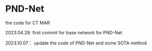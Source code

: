 # PND-Net
the code for CT MAR

2023.04.28:
first commit for base network for PND-Net



2023.10.07：
update the code of PND-Net and some SOTA method
